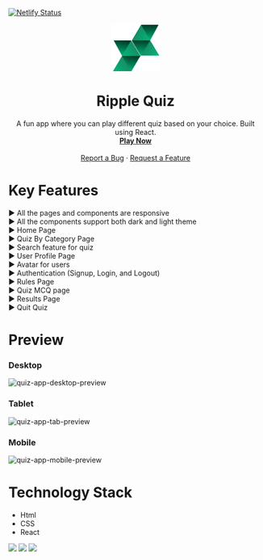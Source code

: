 [![Netlify Status](https://api.netlify.com/api/v1/badges/d49c9d4c-1c1a-44b5-b105-31f4f1f3551e/deploy-status)](https://app.netlify.com/sites/ripple-quiz-app/deploys)

<p align="center">
  <a href="https://ripple-quiz-app.netlify.app/" target="_blank">
    <img src="https://raw.githubusercontent.com/sonishreyas/rippleUI/dev/components/media/images/ripple-logo.png" alt="Ripple UI logo" >
  </a>
</p>
<h1 align="center" color="green">Ripple Quiz</h3>
<p align="center">
 A fun app where you can play different quiz based on your choice. Built using React.
  <br>
  <a href="https://ripple-quiz.netlify.app/"><strong>Play Now</strong></a>
 <br />
  <br />
    <a href="https://github.com/sonishreyas/ripple-quiz-app/issues/new?assignees=&labels=bug&template=01_BUG_REPORT.md&title=bug%3A+">Report a Bug</a>
    ·
    <a href="https://github.com/sonishreyas/ripple-quiz-app/issues/new?assignees=&labels=enhancement&template=02_FEATURE_REQUEST.md&title=feat%3A+">Request a Feature</a>
</div>
</p>

# Key Features

▶️ All the pages and components are responsive <br/>
▶️ All the components support both dark and light theme <br/>
▶️ Home Page <br/>
▶️ Quiz By Category Page <br/>
▶️ Search feature for quiz <br/>
▶️ User Profile Page <br/>
▶️ Avatar for users <br/>
▶️ Authentication (Signup, Login, and Logout) <br/>
▶️ Rules Page <br/>
▶️ Quiz MCQ page <br/>
▶️ Results Page <br/>
▶️ Quit Quiz <br/>

# Preview

### Desktop
![quiz-app-desktop-preview](https://user-images.githubusercontent.com/46019734/172239551-567c5999-07e2-4a01-b800-bd5bb3300101.gif)


### Tablet

![quiz-app-tab-preview](https://user-images.githubusercontent.com/46019734/172239569-1aebbf33-bf53-401c-b33e-e29a7710017d.gif)

### Mobile

![quiz-app-mobile-preview](https://user-images.githubusercontent.com/46019734/172239592-5663c504-37ae-4064-8775-846a8788cce4.gif)

# Technology Stack

- Html
- CSS
- React

<img src = "https://img.shields.io/badge/-HTML5-E34F26?style=flat&logo=html5&logoColor=white">  <img src = "https://img.shields.io/badge/-CSS3-1572B6?style=flat&logo=css3&logoColor=white">  <img src="https://img.shields.io/badge/-React-1572B6?style=flat&logo=react">
